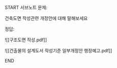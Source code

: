 START
서브노트
문제:

건축도면 작성관련 개정안에 대해 말해보세요

정답:





![[구조도면 작성.pdf]]

![[건출물의 설계도서 작성기준 일부개정안 행정예고.pdf]]
<!--ID: 1727229475278-->
END
